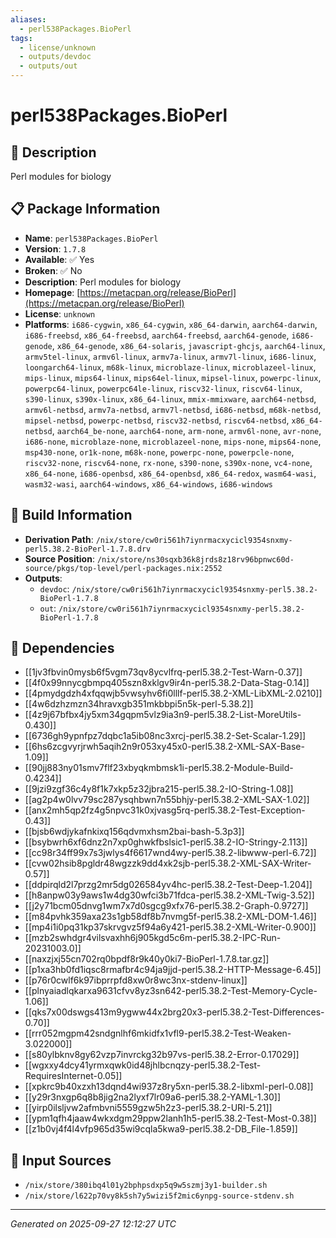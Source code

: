 ```yaml
---
aliases:
  - perl538Packages.BioPerl
tags:
  - license/unknown
  - outputs/devdoc
  - outputs/out
---
```


# perl538Packages.BioPerl

## 📝 Description

Perl modules for biology

## 📋 Package Information

- **Name**: `perl538Packages.BioPerl`
- **Version**: `1.7.8`
- **Available**: ✅ Yes
- **Broken**: ✅ No
- **Description**: Perl modules for biology
- **Homepage**: [https://metacpan.org/release/BioPerl](https://metacpan.org/release/BioPerl)
- **License**: `unknown`
- **Platforms**: `i686-cygwin`, `x86_64-cygwin`, `x86_64-darwin`, `aarch64-darwin`, `i686-freebsd`, `x86_64-freebsd`, `aarch64-freebsd`, `aarch64-genode`, `i686-genode`, `x86_64-genode`, `x86_64-solaris`, `javascript-ghcjs`, `aarch64-linux`, `armv5tel-linux`, `armv6l-linux`, `armv7a-linux`, `armv7l-linux`, `i686-linux`, `loongarch64-linux`, `m68k-linux`, `microblaze-linux`, `microblazeel-linux`, `mips-linux`, `mips64-linux`, `mips64el-linux`, `mipsel-linux`, `powerpc-linux`, `powerpc64-linux`, `powerpc64le-linux`, `riscv32-linux`, `riscv64-linux`, `s390-linux`, `s390x-linux`, `x86_64-linux`, `mmix-mmixware`, `aarch64-netbsd`, `armv6l-netbsd`, `armv7a-netbsd`, `armv7l-netbsd`, `i686-netbsd`, `m68k-netbsd`, `mipsel-netbsd`, `powerpc-netbsd`, `riscv32-netbsd`, `riscv64-netbsd`, `x86_64-netbsd`, `aarch64_be-none`, `aarch64-none`, `arm-none`, `armv6l-none`, `avr-none`, `i686-none`, `microblaze-none`, `microblazeel-none`, `mips-none`, `mips64-none`, `msp430-none`, `or1k-none`, `m68k-none`, `powerpc-none`, `powerpcle-none`, `riscv32-none`, `riscv64-none`, `rx-none`, `s390-none`, `s390x-none`, `vc4-none`, `x86_64-none`, `i686-openbsd`, `x86_64-openbsd`, `x86_64-redox`, `wasm64-wasi`, `wasm32-wasi`, `aarch64-windows`, `x86_64-windows`, `i686-windows`

## 🔧 Build Information

- **Derivation Path**: `/nix/store/cw0ri561h7iynrmacxycicl9354snxmy-perl5.38.2-BioPerl-1.7.8.drv`
- **Source Position**: `/nix/store/ns30sqxb36k8jrds8z18rv96bpnwc60d-source/pkgs/top-level/perl-packages.nix:2552`
- **Outputs**:
  - `devdoc`:  `/nix/store/cw0ri561h7iynrmacxycicl9354snxmy-perl5.38.2-BioPerl-1.7.8`
  - `out`:  `/nix/store/cw0ri561h7iynrmacxycicl9354snxmy-perl5.38.2-BioPerl-1.7.8`

## 🔗 Dependencies

- [[1jv3fbvin0mysb6f5vgm73qv8ycvlfrq-perl5.38.2-Test-Warn-0.37]]
- [[4f0x99nnycgbmpq405szn8xklgv9ir4n-perl5.38.2-Data-Stag-0.14]]
- [[4pmydgdzh4xfqqwjb5vwsyhv6fi0lllf-perl5.38.2-XML-LibXML-2.0210]]
- [[4w6dzhzmzn34hravxgb351mkbbpi5n5k-perl-5.38.2]]
- [[4z9j67bfbx4jy5xm34gqpm5vlz9ia3n9-perl5.38.2-List-MoreUtils-0.430]]
- [[6736gh9ypnfpz7dqbc1a5ib08nc3xrcj-perl5.38.2-Set-Scalar-1.29]]
- [[6hs6zcgvyrjrwh5aqih2n9r053xy45x0-perl5.38.2-XML-SAX-Base-1.09]]
- [[90jj883ny01smv7flf23xbyqkmbmsk1i-perl5.38.2-Module-Build-0.4234]]
- [[9jzi9zgf36c4y8f1k7xkp5z32jbra215-perl5.38.2-IO-String-1.08]]
- [[ag2p4w0lvv79sc287ysqhbwn7n55bhjy-perl5.38.2-XML-SAX-1.02]]
- [[anx2mh5qp2fz4g5npvc31k0xjvasg5rq-perl5.38.2-Test-Exception-0.43]]
- [[bjsb6wdjykafnkixq156qdvmxhsm2bai-bash-5.3p3]]
- [[bsybwrh6xf6dnz2n7xp0ghwkfbslsic1-perl5.38.2-IO-Stringy-2.113]]
- [[cc98r34ff99x7s3jwlys4f6617wnd4wy-perl5.38.2-libwww-perl-6.72]]
- [[cvw02hsib8pgldr48wgzzk9dd4xk2sjb-perl5.38.2-XML-SAX-Writer-0.57]]
- [[ddpirqld2l7przg2mr5dg026584yv4hc-perl5.38.2-Test-Deep-1.204]]
- [[h8anpw03y9aws1w4dg30wfci3b71fdca-perl5.38.2-XML-Twig-3.52]]
- [[j2y71bcm05dnvg1wm7x7d0sgcg9xfx76-perl5.38.2-Graph-0.9727]]
- [[m84pvhk359axa23s1gb58df8b7nvmg5f-perl5.38.2-XML-DOM-1.46]]
- [[mp4i1i0pq31kp37skrvgvz5f94a6y421-perl5.38.2-XML-Writer-0.900]]
- [[mzb2swhdgr4vilsvaxhh6j905kgd5c6m-perl5.38.2-IPC-Run-20231003.0]]
- [[naxzjxj55cn702rq0bpdf8r9k40y0ki7-BioPerl-1.7.8.tar.gz]]
- [[p1xa3hb0fd1iqsc8rmafbr4c94ja9jjd-perl5.38.2-HTTP-Message-6.45]]
- [[p76r0cwlf6k97ibprrpfd8xw0r8wc3nx-stdenv-linux]]
- [[plnyaiadlqkarxa9631cfvv8yz3sn642-perl5.38.2-Test-Memory-Cycle-1.06]]
- [[qks7x00dswgs413m9ygww44x2brg20x3-perl5.38.2-Test-Differences-0.70]]
- [[rrr052mgpm42sndgnlhf6mkidfx1vfl9-perl5.38.2-Test-Weaken-3.022000]]
- [[s80ylbknv8gy62vzp7invrckg32b97vs-perl5.38.2-Error-0.17029]]
- [[wgxxy4dcy41yrmxqwk0id48jhlbcnqzy-perl5.38.2-Test-RequiresInternet-0.05]]
- [[xpkrc9b40xzxh13dqnd4wi937z8ry5xn-perl5.38.2-libxml-perl-0.08]]
- [[y29r3nxgp6q8b8jig2na2lyxf7lr09a6-perl5.38.2-YAML-1.30]]
- [[yirp0ilsljvw2afmbvni5559gzw5h2z3-perl5.38.2-URI-5.21]]
- [[ypm1qfh4jaaw4wkxdgm29ppw2lanh1h5-perl5.38.2-Test-Most-0.38]]
- [[z1b0vj4f4l4vfp965d35wi9cqla5kwa9-perl5.38.2-DB_File-1.859]]

## 📁 Input Sources

- `/nix/store/380ibq4l01y2bphpsdxp5q9w5szmj3y1-builder.sh`
- `/nix/store/l622p70vy8k5sh7y5wizi5f2mic6ynpg-source-stdenv.sh`

---
*Generated on 2025-09-27 12:12:27 UTC*

